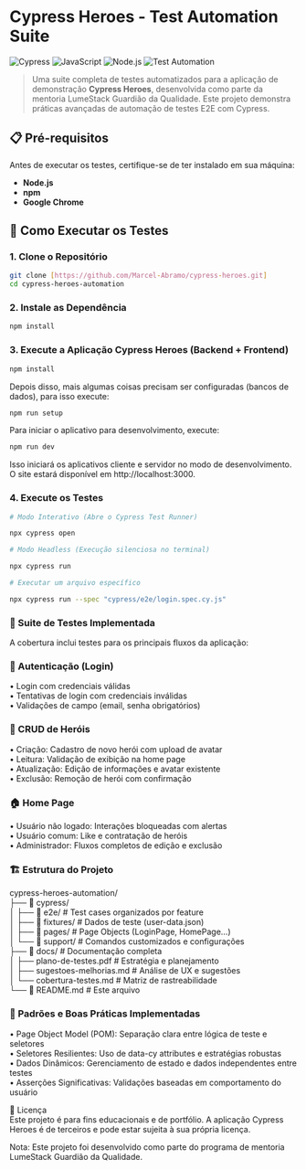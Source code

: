 # Cypress Heroes - Test Automation Suite

![Cypress](https://img.shields.io/badge/Cypress-12.0.0-brightgreen)
![JavaScript](https://img.shields.io/badge/JavaScript-ES6%2B-yellow)
![Node.js](https://img.shields.io/badge/Node.js-18%2B-green)
![Test Automation](https://img.shields.io/badge/Test%20Automation-E2E%20%2F%20UI-orange)

> Uma suite completa de testes automatizados para a aplicação de demonstração **Cypress Heroes**, desenvolvida como parte da mentoria LumeStack Guardião da Qualidade. Este projeto demonstra práticas avançadas de automação de testes E2E com Cypress.

## 📋 Pré-requisitos

Antes de executar os testes, certifique-se de ter instalado em sua máquina:

- **Node.js** 
- **npm** 
- **Google Chrome**

## 🚀 Como Executar os Testes

### 1. Clone o Repositório
```bash
git clone [https://github.com/Marcel-Abramo/cypress-heroes.git]
cd cypress-heroes-automation
```

### 2. Instale as Dependência
```bash
npm install
```

### 3. Execute a Aplicação Cypress Heroes (Backend + Frontend)
```sh
npm install
```

Depois disso, mais algumas coisas precisam ser configuradas (bancos de dados), para isso execute:

```sh
npm run setup
```

Para iniciar o aplicativo para desenvolvimento, execute:

```sh
npm run dev
```

Isso iniciará os aplicativos cliente e servidor no modo de desenvolvimento. O site estará
disponível em http://localhost:3000.

### 4. Execute os Testes
```bash
# Modo Interativo (Abre o Cypress Test Runner)

npx cypress open

# Modo Headless (Execução silenciosa no terminal)

npx cypress run

# Executar um arquivo específico

npx cypress run --spec "cypress/e2e/login.spec.cy.js"
```
### 🧪 Suite de Testes Implementada

A cobertura inclui testes para os principais fluxos da aplicação:

### 🔐 Autenticação (Login) <br>
• Login com credenciais válidas <br>
• Tentativas de login com credenciais inválidas <br>
• Validações de campo (email, senha obrigatórios) <br>

### 🦸 CRUD de Heróis <br>
• Criação: Cadastro de novo herói com upload de avatar <br>
• Leitura: Validação de exibição na home page <br>
• Atualização: Edição de informações e avatar existente <br>
• Exclusão: Remoção de herói com confirmação <br>

### 🏠 Home Page <br>
• Usuário não logado: Interações bloqueadas com alertas <br>
• Usuário comum: Like e contratação de heróis <br>
• Administrador: Fluxos completos de edição e exclusão <br>

### 🏗️ Estrutura do Projeto <br>

cypress-heroes-automation/ <br>
├── 📁 cypress/ <br>
│   ├── 📁 e2e/               # Test cases organizados por feature <br>
│   ├── 📁 fixtures/          # Dados de teste (user-data.json) <br>
│   ├── 📁 pages/             # Page Objects (LoginPage, HomePage...) <br>
│   └── 📁 support/           # Comandos customizados e configurações <br>
├── 📁 docs/                  # Documentação completa <br>
│   ├── plano-de-testes.pdf   # Estratégia e planejamento <br>
│   ├── sugestoes-melhorias.md # Análise de UX e sugestões <br>
│   └── cobertura-testes.md   # Matriz de rastreabilidade <br>
└── 📄 README.md              # Este arquivo <br>

### 🧩 Padrões e Boas Práticas Implementadas <br>
• Page Object Model (POM): Separação clara entre lógica de teste e seletores <br>
• Seletores Resilientes: Uso de data-cy attributes e estratégias robustas <br>
• Dados Dinâmicos: Gerenciamento de estado e dados independentes entre testes <br>
• Asserções Significativas: Validações baseadas em comportamento do usuário <br>

📝 Licença <br>
Este projeto é para fins educacionais e de portfólio. A aplicação Cypress Heroes é de terceiros e pode estar sujeita à sua própria licença.

Nota: Este projeto foi desenvolvido como parte do programa de mentoria LumeStack Guardião da Qualidade.
